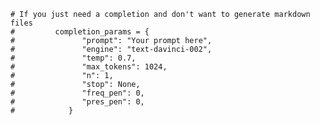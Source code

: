     # If you just need a completion and don't want to generate markdown files
    #         completion_params = {
    #               "prompt": "Your prompt here",
    #               "engine": "text-davinci-002",
    #               "temp": 0.7,
    #               "max_tokens": 1024,
    #               "n": 1,
    #               "stop": None,
    #               "freq_pen": 0,
    #               "pres_pen": 0,
    #            }
